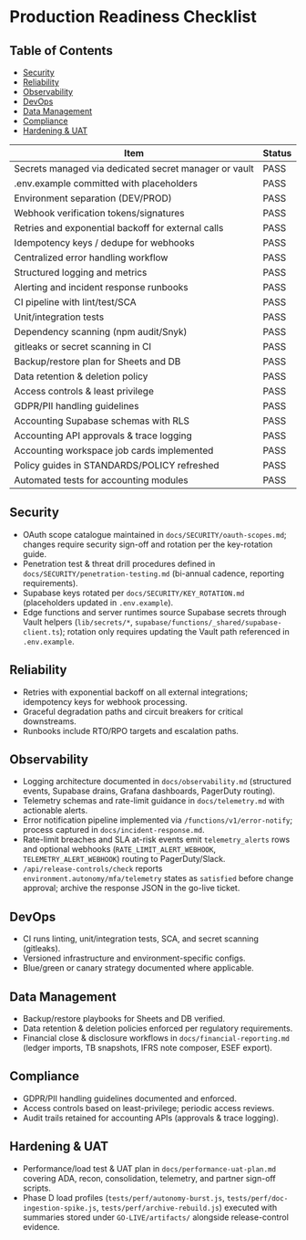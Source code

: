# Production Readiness Checklist

## Table of Contents
- [Security](#security)
- [Reliability](#reliability)
- [Observability](#observability)
- [DevOps](#devops)
- [Data Management](#data-management)
- [Compliance](#compliance)
- [Hardening & UAT](#hardening--uat)

| Item | Status |
|---|---|
| Secrets managed via dedicated secret manager or vault | PASS |
| .env.example committed with placeholders | PASS |
| Environment separation (DEV/PROD) | PASS |
| Webhook verification tokens/signatures | PASS |
| Retries and exponential backoff for external calls | PASS |
| Idempotency keys / dedupe for webhooks | PASS |
| Centralized error handling workflow | PASS |
| Structured logging and metrics | PASS |
| Alerting and incident response runbooks | PASS |
| CI pipeline with lint/test/SCA | PASS |
| Unit/integration tests | PASS |
| Dependency scanning (npm audit/Snyk) | PASS |
| gitleaks or secret scanning in CI | PASS |
| Backup/restore plan for Sheets and DB | PASS |
| Data retention & deletion policy | PASS |
| Access controls & least privilege | PASS |
| GDPR/PII handling guidelines | PASS |
| Accounting Supabase schemas with RLS | PASS |
| Accounting API approvals & trace logging | PASS |
| Accounting workspace job cards implemented | PASS |
| Policy guides in STANDARDS/POLICY refreshed | PASS |
| Automated tests for accounting modules | PASS |

## Security
- OAuth scope catalogue maintained in `docs/SECURITY/oauth-scopes.md`; changes require security sign-off and rotation per the key-rotation guide.
- Penetration test & threat drill procedures defined in `docs/SECURITY/penetration-testing.md` (bi-annual cadence, reporting requirements).
- Supabase keys rotated per `docs/SECURITY/KEY_ROTATION.md` (placeholders updated in `.env.example`).
- Edge functions and server runtimes source Supabase secrets through Vault helpers (`lib/secrets/*`, `supabase/functions/_shared/supabase-client.ts`); rotation only requires updating the Vault path referenced in `.env.example`.

## Reliability
- Retries with exponential backoff on all external integrations; idempotency keys for webhook processing.
- Graceful degradation paths and circuit breakers for critical downstreams.
- Runbooks include RTO/RPO targets and escalation paths.

## Observability
- Logging architecture documented in `docs/observability.md` (structured events, Supabase drains, Grafana dashboards, PagerDuty routing).
- Telemetry schemas and rate-limit guidance in `docs/telemetry.md` with actionable alerts.
- Error notification pipeline implemented via `/functions/v1/error-notify`; process captured in `docs/incident-response.md`.
- Rate-limit breaches and SLA at-risk events emit `telemetry_alerts` rows and optional webhooks (`RATE_LIMIT_ALERT_WEBHOOK`, `TELEMETRY_ALERT_WEBHOOK`) routing to PagerDuty/Slack.
- `/api/release-controls/check` reports `environment.autonomy/mfa/telemetry` states as `satisfied` before change approval; archive the response JSON in the go-live ticket.

## DevOps
- CI runs linting, unit/integration tests, SCA, and secret scanning (gitleaks).
- Versioned infrastructure and environment-specific configs.
- Blue/green or canary strategy documented where applicable.

## Data Management
- Backup/restore playbooks for Sheets and DB verified.
- Data retention & deletion policies enforced per regulatory requirements.
- Financial close & disclosure workflows in `docs/financial-reporting.md` (ledger imports, TB snapshots, IFRS note composer, ESEF export).

## Compliance
- GDPR/PII handling guidelines documented and enforced.
- Access controls based on least-privilege; periodic access reviews.
- Audit trails retained for accounting APIs (approvals & trace logging).

## Hardening & UAT
- Performance/load test & UAT plan in `docs/performance-uat-plan.md` covering ADA, recon, consolidation, telemetry, and partner sign-off scripts.
- Phase D load profiles (`tests/perf/autonomy-burst.js`, `tests/perf/doc-ingestion-spike.js`, `tests/perf/archive-rebuild.js`) executed with summaries stored under `GO-LIVE/artifacts/` alongside release-control evidence.
